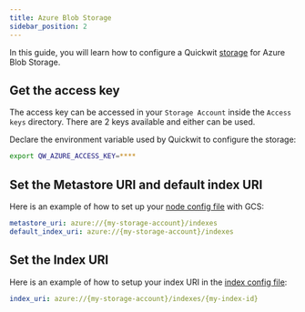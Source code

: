 ```yaml
---
title: Azure Blob Storage
sidebar_position: 2
---
```


In this guide, you will learn how to configure a Quickwit [storage](/docs/reference/storage-uri) for Azure Blob Storage.

## Get the access key

The access key can be accessed in your `Storage Account` inside the `Access keys` directory. There are 2 keys available and either can be used.

Declare the environment variable used by Quickwit to configure the storage:
```bash
export QW_AZURE_ACCESS_KEY=****
```

## Set the Metastore URI and default index URI

Here is an example of how to set up your [node config file](/docs/configuration/node-config) with GCS:

```yaml
metastore_uri: azure://{my-storage-account}/indexes
default_index_uri: azure://{my-storage-account}/indexes
```

## Set the Index URI

Here is an example of how to setup your index URI in the [index config file](/docs/configuration/index-config):
```yaml
index_uri: azure://{my-storage-account}/indexes/{my-index-id}
```
